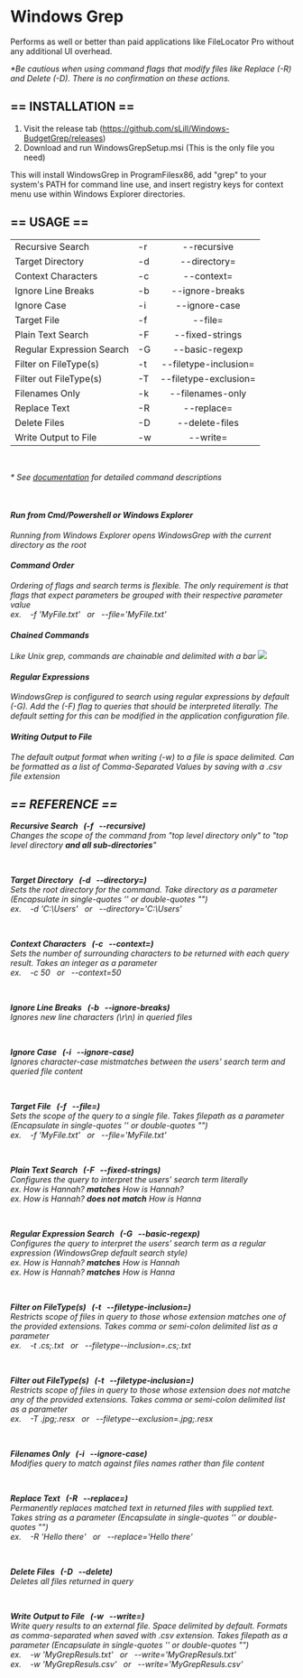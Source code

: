 <h1>Windows Grep</h1>

Performs as well or better than paid applications like FileLocator Pro without any additional UI overhead.  

<i>*Be cautious when using command flags that modify files like Replace (-R) and Delete (-D). There is no confirmation on these actions.</i>

<h2>== INSTALLATION ==</h2>

1. Visit the release tab (https://github.com/sLill/Windows-BudgetGrep/releases)
2. Download and run WindowsGrepSetup.msi (This is the only file you need)

This will install WindowsGrep in ProgramFilesx86, add "grep" to your system's PATH for command line use, and insert registry keys for context menu use within Windows Explorer directories.

<h2>== USAGE ==</h2>

|                           |    |                       |
| ------------------------- | -- | :-------------------: |
| Recursive Search          | -r | --recursive           |
| Target Directory          | -d | --directory=          |
| Context Characters        | -c | --context=            |
| Ignore Line Breaks        | -b | --ignore-breaks       |
| Ignore Case               | -i | --ignore-case         |
| Target File               | -f | --file=               |
| Plain Text Search         | -F | --fixed-strings       |
| Regular Expression Search | -G | --basic-regexp        |
| Filter on FileType(s)     | -t | --filetype-inclusion= |
| Filter out FileType(s)    | -T | --filetype-exclusion= |
| Filenames Only            | -k | --filenames-only      |
| Replace Text              | -R | --replace=            |
| Delete Files              | -D | --delete-files        |
| Write Output to File      | -w | --write=              |

<br/>

<i>* See <a href="https://github.com/sLill/Windows-BudgetGrep#reference">documentation</a> for detailed command descriptions

</br>

<h4>Run from Cmd/Powershell or Windows Explorer</h4>
Running from Windows Explorer opens WindowsGrep with the current directory as the root 

</br>

<h4>Command Order</h4>
Ordering of flags and search terms is flexible. The only requirement is that flags that expect parameters be grouped with their respective parameter value
<br/><i>ex. &nbsp;&nbsp; -f 'MyFile.txt' &nbsp; or &nbsp; --file='MyFile.txt'</i>

</br>

<h4>Chained Commands</h4>
Like Unix grep, commands are chainable and delimited with a bar
<img src="https://i.imgur.com/pjhqRBi.png"> 

</br>

<h4>Regular Expressions</h4>
WindowsGrep is configured to search using regular expressions by default (-G). Add the (-F) flag to queries that should be interpreted literally. The default setting for this can be modified in the application configuration file. 

</br>

<h4>Writing Output to File</h4>
The default output format when writing (-w) to a file is space delimited. Can be formatted as a list of Comma-Separated Values by saving with a .csv file extension 

<h2>== REFERENCE ==</h2>

<b>Recursive Search &nbsp; (-f &nbsp; --recursive)</b></br>
Changes the scope of the command from "top level directory only" to "top level directory <b>and all sub-directories</b>"

<br/>

<b>Target Directory &nbsp; (-d &nbsp; --directory=)</b></br>
Sets the root directory for the command. Take directory as a parameter (Encapsulate in single-quotes '' or double-quotes "")<br/>
<i>ex. &nbsp;&nbsp; -d 'C:\Users' &nbsp; or &nbsp; --directory='C:\Users'</i>

<br/>

<b>Context Characters &nbsp; (-c &nbsp; --context=)</b></br>
Sets the number of surrounding characters to be returned with each query result. Takes an integer as a parameter<br/>
<i>ex. &nbsp;&nbsp; -c 50 &nbsp; or &nbsp; --context=50</i>

<br/>

<b>Ignore Line Breaks &nbsp; (-b &nbsp; --ignore-breaks)</b></br>
Ignores new line characters (\r\n) in queried files 

<br/>

<b>Ignore Case &nbsp; (-i &nbsp; --ignore-case)</b></br>
Ignores character-case mistmatches between the users' search term and queried file content

<br/>

<b>Target File &nbsp; (-f &nbsp; --file=)</b></br>
Sets the scope of the query to a single file. Takes filepath as a parameter (Encapsulate in single-quotes '' or double-quotes "")<br/>
<i>ex. &nbsp;&nbsp; -f 'MyFile.txt' &nbsp; or &nbsp; --file='MyFile.txt'</i>

<br/>

<b>Plain Text Search &nbsp; (-F &nbsp; --fixed-strings)</b></br>
Configures the query to interpret the users' search term literally <br/>
<i>ex. How is Hannah? <b>matches</b> How is Hannah?</i><br/>
<i>ex. How is Hannah? <b>does not match</b> How is Hanna</i>

<br/>

<b>Regular Expression Search &nbsp; (-G &nbsp; --basic-regexp)</b></br>
Configures the query to interpret the users' search term as a regular expression (WindowsGrep default search style)<br/>
<i>ex. How is Hannah? <b>matches</b> How is Hannah</i><br/>
<i>ex. How is Hannah? <b>matches</b> How is Hanna</i>

<br/>

<b>Filter on FileType(s) &nbsp; (-t &nbsp; --filetype-inclusion=)</b></br>
Restricts scope of files in query to those whose extension matches one of the provided extensions. Takes comma or semi-colon delimited list as a parameter<br/>
<i>ex. &nbsp;&nbsp; -t .cs;.txt &nbsp; or &nbsp; --filetype--inclusion=.cs;.txt</i>

<br/>

<b>Filter out FileType(s) &nbsp; (-t &nbsp; --filetype-inclusion=)</b></br>
Restricts scope of files in query to those whose extension does not matche any of the provided extensions. Takes comma or semi-colon delimited list as a parameter<br/>
<i>ex. &nbsp;&nbsp; -T .jpg;.resx &nbsp; or &nbsp; --filetype--exclusion=.jpg;.resx</i>

<br/>

<b>Filenames Only &nbsp; (-i &nbsp; --ignore-case)</b></br>
Modifies query to match against files names rather than file content

<br/>

<b>Replace Text &nbsp; (-R &nbsp; --replace=)</b></br>
Permanently replaces matched text in returned files with supplied text. Takes string as a parameter (Encapsulate in single-quotes '' or double-quotes "")<br/>
<i>ex. &nbsp;&nbsp; -R 'Hello there' &nbsp; or &nbsp; --replace='Hello there'</i>

<br/>

<b>Delete Files &nbsp; (-D &nbsp; --delete)</b></br>
Deletes all files returned in query 

<br/>

<b>Write Output to File &nbsp; (-w &nbsp; --write=)</b></br>
Write query results to an external file. Space delimited by default. Formats as comma-separated when saved with .csv extension. Takes filepath as a parameter (Encapsulate in single-quotes '' or double-quotes "")<br/>
<i>ex. &nbsp;&nbsp; -w 'MyGrepResuls.txt' &nbsp; or &nbsp; --write='MyGrepResuls.txt'</i><br/>
<i>ex. &nbsp;&nbsp; -w 'MyGrepResuls.csv' &nbsp; or &nbsp; --write='MyGrepResuls.csv'</i>
